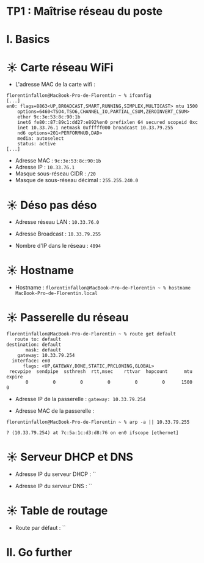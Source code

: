 # TP1 : Maîtrise réseau du poste #

# I. Basics #

# ☀️ Carte réseau WiFi #

* L'adresse MAC de la carte wifi :

```
florentinfallon@MacBook-Pro-de-Florentin ~ % ifconfig
[...]
en0: flags=8863<UP,BROADCAST,SMART,RUNNING,SIMPLEX,MULTICAST> mtu 1500
	options=6460<TSO4,TSO6,CHANNEL_IO,PARTIAL_CSUM,ZEROINVERT_CSUM>
	ether 9c:3e:53:8c:90:1b
	inet6 fe80::87:89c1:dd27:e892%en0 prefixlen 64 secured scopeid 0xc 
	inet 10.33.76.1 netmask 0xfffff000 broadcast 10.33.79.255
	nd6 options=201<PERFORMNUD,DAD>
	media: autoselect
	status: active
[...]
```

* Adresse MAC : `9c:3e:53:8c:90:1b`
* Adresse IP : `10.33.76.1`
* Masque sous-réseau CIDR : `/20`
* Masque de sous-réseau décimal : `255.255.240.0`

# ☀️ Déso pas déso #

* Adresse réseau LAN : `10.33.76.0`

* Adresse Broadcast : `10.33.79.255`

* Nombre d'IP dans le réseau : `4094`

# ☀️ Hostname #

* Hostname : `florentinfallon@MacBook-Pro-de-Florentin ~ % hostname MacBook-Pro-de-Florentin.local`

# ☀️ Passerelle du réseau #

```
florentinfallon@MacBook-Pro-de-Florentin ~ % route get default
   route to: default
destination: default
       mask: default
    gateway: 10.33.79.254
  interface: en0
      flags: <UP,GATEWAY,DONE,STATIC,PRCLONING,GLOBAL>
 recvpipe  sendpipe  ssthresh  rtt,msec    rttvar  hopcount      mtu     expire
       0         0         0         0         0         0      1500         0 

```

* Adresse IP de la passerelle : `gateway: 10.33.79.254`

* Adresse MAC de la passerelle : 

```
florentinfallon@MacBook-Pro-de-Florentin ~ % arp -a || 10.33.79.255

? (10.33.79.254) at 7c:5a:1c:d3:d8:76 on en0 ifscope [ethernet]
````

# ☀️ Serveur DHCP et DNS #

* Adresse IP du serveur DHCP : ``

* Adresse IP du serveur DNS : ``


# ☀️ Table de routage # 

* Route par défaut : ``

# II. Go further #

